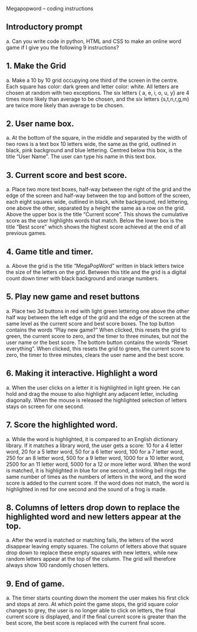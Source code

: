 Megapopword – coding instructions

## Introductory prompt 
a.	Can you write code in python, HTML and CSS to make an online word game if I give you the following 9 instructions?

## 1.	Make the Grid
a.	Make a 10 by 10 grid occupying one third of the screen in the centre.  Each square has color: dark green and letter color: white.  All letters are chosen at random with two exceptions. The six letters { a, e, i, o, u, y} are 4 times more likely than average to be chosen, and the six letters {s,t,n,r,g,m}  are twice more likely than average to be chosen.

## 2.	User name box.
a.	At the bottom of the square, in the middle and separated by the width of two rows is a text box 10 letters wide, the same as the grid, outlined in black, pink background and blue lettering.  Centred below this box, is the title “User Name”. The user can type his name in this text box.

## 3.	Current score and best score.
a.	Place two more text boxes, half-way between the right of the grid and the edge of the screen and half-way between the top and bottom of the screen, each eight squares wide, outlined in black, white background, red lettering, one above the other, separated by a height the same as a row on the grid.  Above the upper box is the title “Current score”.  This shows the cumulative score as the user highlights words that match.  Below the lower box is the title “Best score” which shows the highest score achieved at the end of all previous games.

## 4.	Game title and timer.
a.	Above the grid is the title “MegaPopWord” written in black letters twice the size of the letters on the grid.  Between this title and the grid is a digital count down timer with black background and orange numbers. 

## 5.	Play new game and reset buttons
a.	Place two 3d buttons in red with light green lettering one above the other half way between the left edge of the grid and the edge of the screen at the same level as the current score and best score boxes.  The top button contains the words “Play new game?” When clicked, this resets the grid to green, the current score to zero, and the timer to three minutes, but not the user name or the best score. The bottom button contains the words “Reset everything”.  When clicked, this resets the grid to green, the current score to zero, the timer to three minutes, clears the user name and the best score. 

## 6.	Making it interactive. Highlight a word
a.	When the user clicks on a letter it is highlighted in light green.  He can hold and drag the mouse to also highlight any adjacent letter, including diagonally. When the mouse is released the highlighted selection of letters stays on screen for one second.

## 7.	Score the highlighted word.
a.	While the word is highlighted, it is compared to an English dictionary library.  If it matches a library word, the user gets a score: 10 for a 4 letter word, 20 for a 5 letter word, 50 for a 6 letter word, 100 for a 7 letter word, 250 for an 8 letter word, 500 for a 9 letter word, 1000 for a 10 letter word, 2500 for an 11 letter word, 5000 for a 12 or more letter word.  When the word is matched, it is highlighted in blue for one second,  a tinkling bell rings the same number of times as the numbers of letters in the word, and the word score is added to the current score.  If the word does not match, the word is highlighted in red for one second and the sound of a frog is made.

## 8.	Columns of letters drop down to replace the highlighted word and new letters appear at the top.  
a.	After the word is matched or matching fails, the letters of the word disappear leaving empty squares.  The column of letters above that square drop down to replace these empty squares with new letters, while new random letters appear at the top of the column.  The grid will therefore always show 100 randomly chosen letters.

## 9.	End of game.
a.	The timer starts counting down the moment the user makes his first click and stops at zero.  At which point the game stops, the grid square color changes to grey, the user is no longer able to click on letters, the final current score is displayed, and if the final current score is greater than the best score, the best score is replaced with the current final score.




